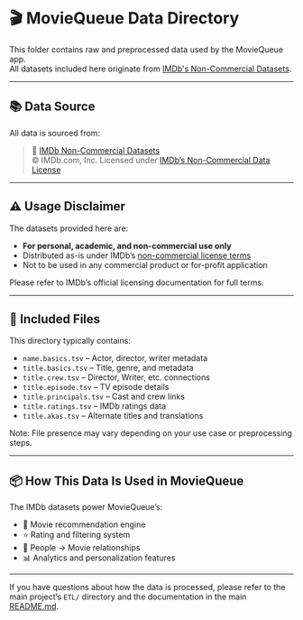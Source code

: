 # 🎬 MovieQueue Data Directory

This folder contains raw and preprocessed data used by the MovieQueue app.  
All datasets included here originate from [IMDb's Non-Commercial Datasets](https://developer.imdb.com/non-commercial-datasets/).

---

## 📚 Data Source

All data is sourced from:

> 📎 [IMDb Non-Commercial Datasets](https://developer.imdb.com/non-commercial-datasets/)  
> © IMDb.com, Inc. Licensed under [IMDb’s Non-Commercial Data License](https://developer.imdb.com/non-commercial-datasets/#license)

---

## ⚠️ Usage Disclaimer

The datasets provided here are:

- **For personal, academic, and non-commercial use only**
- Distributed as-is under IMDb’s [non-commercial license terms](https://developer.imdb.com/non-commercial-datasets/#license)
- Not to be used in any commercial product or for-profit application

Please refer to IMDb’s official licensing documentation for full terms.

---

## 📝 Included Files

This directory typically contains:

- `name.basics.tsv` – Actor, director, writer metadata
- `title.basics.tsv` – Title, genre, and metadata
- `title.crew.tsv` – Director, Writer, etc. connections
- `title.episode.tsv` – TV episode details
- `title.principals.tsv` – Cast and crew links
- `title.ratings.tsv` – IMDb ratings data
- `title.akas.tsv` – Alternate titles and translations

Note: File presence may vary depending on your use case or preprocessing steps.

---

## 📦 How This Data Is Used in MovieQueue

The IMDb datasets power MovieQueue’s:

- 🎯 Movie recommendation engine
- ⭐ Rating and filtering system
- 🧑 People -> Movie relationships
- 📊 Analytics and personalization features

---

If you have questions about how the data is processed, please refer to the main project’s `ETL/` directory and the documentation in the main [README.md](../README.md).
